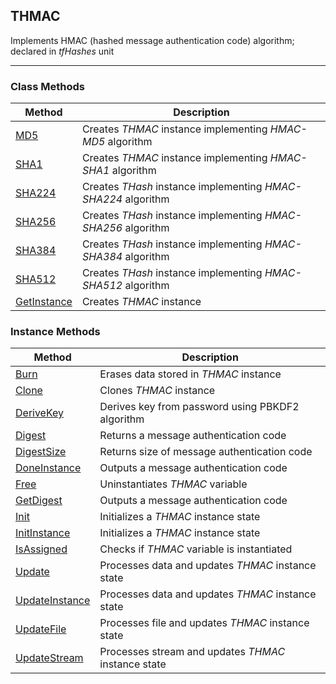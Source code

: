 ## THMAC

Implements HMAC (hashed message authentication code) algorithm; declared in _tfHashes_ unit

---
### Class Methods
| Method       | Description   |
|--------------|---------------|
[MD5](thmac/md5.md)          | Creates *THMAC* instance implementing *HMAC-MD5* algorithm
[SHA1](thmac/sha1.md)        | Creates *THMAC* instance implementing *HMAC-SHA1* algorithm
[SHA224](thmac/sha224.md)    | Creates *THash* instance implementing *HMAC-SHA224* algorithm
[SHA256](thmac/sha256.md)    | Creates *THash* instance implementing *HMAC-SHA256* algorithm
[SHA384](thmac/sha384.md)    | Creates *THash* instance implementing *HMAC-SHA384* algorithm
[SHA512](thmac/sha512.md)    | Creates *THash* instance implementing *HMAC-SHA512* algorithm
[GetInstance](thmac/getinstance.md) | Creates *THMAC* instance

### Instance Methods
| Method       | Description   |
|--------------|---------------|
[Burn](thmac/burn.md)          | Erases data stored in *THMAC* instance
[Clone](thmac/clone.md)        | Clones *THMAC* instance
[DeriveKey](thmac/derivekey.md)| Derives key from password using PBKDF2 algorithm
[Digest](thmac/digest.md) | Returns a message authentication code
[DigestSize](thmac/digestsize.md)   | Returns size of message authentication code
[DoneInstance](thmac/doneinstance.md)     | Outputs a message authentication code
[Free](thmac/free.md)     | Uninstantiates *THMAC* variable
[GetDigest](thmac/getdigest.md)     | Outputs a message authentication code
[Init](thmac/init.md)     | Initializes a *THMAC* instance state
[InitInstance](thmac/initinstance.md)     | Initializes a *THMAC* instance state
[IsAssigned](thmac/isassigned.md)   | Checks if *THMAC* variable is instantiated
[Update](thmac/update.md)         | Processes data and updates *THMAC* instance state
[UpdateInstance](thmac/updateinstance.md)         | Processes data and updates *THMAC* instance state
[UpdateFile](thmac/updatefile.md) | Processes file and updates *THMAC* instance state
[UpdateStream](thmac/updatestream.md) | Processes stream and updates *THMAC* instance state

